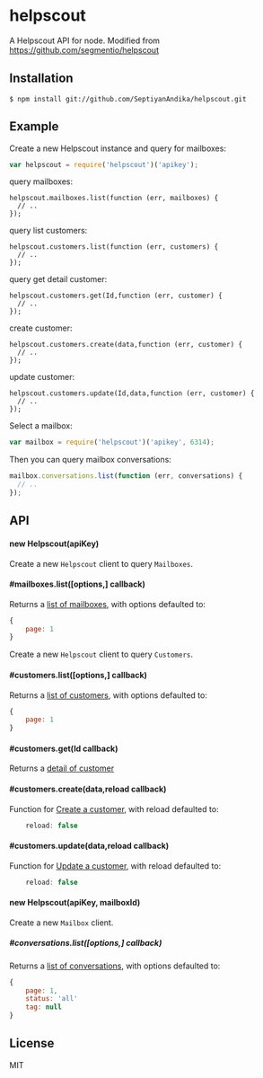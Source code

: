 
# helpscout

  A Helpscout API for node. Modified from https://github.com/segmentio/helpscout

## Installation

    $ npm install git://github.com/SeptiyanAndika/helpscout.git

## Example

Create a new Helpscout instance and query for mailboxes: 

```js
var helpscout = require('helpscout')('apikey');
```

query mailboxes:

```
helpscout.mailboxes.list(function (err, mailboxes) {
  // ..
});
```


query list customers:

```
helpscout.customers.list(function (err, customers) {
  // ..
});
```


query get detail customer:

```
helpscout.customers.get(Id,function (err, customer) {
  // ..
});
```


create customer:

```
helpscout.customers.create(data,function (err, customer) {
  // ..
});
```


update customer:

```
helpscout.customers.update(Id,data,function (err, customer) {
  // ..
});
```



Select a mailbox:

```js
var mailbox = require('helpscout')('apikey', 6314);
```

Then you can query mailbox conversations:

```js
mailbox.conversations.list(function (err, conversations) {
  // ..
});
```

## API

#### new Helpscout(apiKey)

Create a new `Helpscout` client to query `Mailboxes`.

#### #mailboxes.list([options,] callback)

Returns a [list of mailboxes](http://developer.helpscout.net/help-desk-api/mailboxes/list/), with options defaulted to:

```js
{
    page: 1
}
```

Create a new `Helpscout` client to query `Customers`.

#### #customers.list([options,] callback)

Returns a [list of customers](http://developer.helpscout.net/help-desk-api/customers/list/), with options defaulted to:

```js
{
    page: 1
}
```


#### #customers.get(Id callback)

Returns a [detail of customer](http://developer.helpscout.net/help-desk-api/customers/get/)


#### #customers.create(data,reload callback)

Function for [Create a customer](http://developer.helpscout.net/help-desk-api/customers/create/), with reload defaulted to:

```js
    reload: false
```


#### #customers.update(data,reload callback)

Function for  [Update a customer](http://developer.helpscout.net/help-desk-api/customers/update/), with reload defaulted to:

```js
    reload: false
```





#### new Helpscout(apiKey, mailboxId)

Create a new `Mailbox` client.

##### #conversations.list([options,] callback)

Returns a [list of conversations](http://developer.helpscout.net/help-desk-api/conversations/list/), with options defaulted to:

```js
{
    page: 1,
    status: 'all'
    tag: null
}
```



## License

MIT